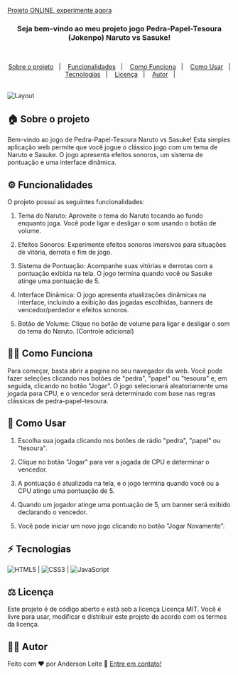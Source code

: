 [Projeto ONLINE, experimente agora](https://anderdev-github.github.io/jogo-jokenpo-pedra-papel-tesoura/) <br>


<h3 align="center">
  Seja bem-vindo ao meu projeto jogo Pedra-Papel-Tesoura (Jokenpo) Naruto vs Sasuke!
</h3>

<br>

<p align="center">
  <a href="#house-sobre-o-projeto">Sobre o projeto</a>&nbsp;&nbsp;&nbsp;|&nbsp;&nbsp;&nbsp;
  <a href="#gear-funcionalidades">Funcionalidades</a>&nbsp;&nbsp;&nbsp;|&nbsp;&nbsp;&nbsp;
  <a href="#man_shrugging-como-funciona">Como Funciona</a>&nbsp;&nbsp;&nbsp;|&nbsp;&nbsp;&nbsp;
  <a href="#open_book-como-usar">Como Usar</a>&nbsp;&nbsp;&nbsp;|&nbsp;&nbsp;&nbsp;
  <a href="#zap-tecnologias">Tecnologias</a>&nbsp;&nbsp;&nbsp;|&nbsp;&nbsp;&nbsp;
  <a href="#balance_scale-licença">Licença</a>&nbsp;&nbsp;&nbsp;|&nbsp;&nbsp;&nbsp;
  <a href="#man_technologist-autor">Autor</a>&nbsp;&nbsp;&nbsp;|&nbsp;&nbsp;&nbsp;
</p>

<br>

<img alt="Layout" src="./assets/img-project.png">
<br>


## :house: Sobre o projeto

Bem-vindo ao jogo de Pedra-Papel-Tesoura Naruto vs Sasuke! Esta simples aplicação web permite que você jogue o clássico jogo com um tema de Naruto e Sasuke. O jogo apresenta efeitos sonoros, um sistema de pontuação e uma interface dinâmica.

## :gear: Funcionalidades

O projeto possui as seguintes funcionalidades:

1. Tema do Naruto: Aproveite o tema do Naruto tocando ao fundo enquanto joga. Você pode ligar e desligar o som usando o botão de volume.

2. Efeitos Sonoros: Experimente efeitos sonoros imersivos para situações de vitória, derrota e fim de jogo.

3. Sistema de Pontuação: Acompanhe suas vitórias e derrotas com a pontuação exibida na tela. O jogo termina quando você ou Sasuke atinge uma pontuação de 5.

4. Interface Dinâmica: O jogo apresenta atualizações dinâmicas na interface, incluindo a exibição das jogadas escolhidas, banners de vencedor/perdedor e efeitos sonoros.

5. Botão de Volume: Clique no botão de volume para ligar e desligar o som do tema do Naruto. (Controle adicional)

## :man_shrugging: Como Funciona

Para começar, basta abrir a pagina no seu navegador da web. Você pode fazer seleções clicando nos botões de "pedra", "papel" ou "tesoura" e, em seguida, clicando no botão "Jogar". O jogo selecionará aleatoriamente uma jogada para CPU, e o vencedor será determinado com base nas regras clássicas de pedra-papel-tesoura.

## :open_book: Como Usar

1. Escolha sua jogada clicando nos botões de rádio "pedra", "papel" ou "tesoura".

2. Clique no botão "Jogar" para ver a jogada de CPU e determinar o vencedor.

3. A pontuação é atualizada na tela, e o jogo termina quando você ou a CPU atinge uma pontuação de 5.

4. Quando um jogador atinge uma pontuação de 5, um banner será exibido declarando o vencedor. 

5. Você pode iniciar um novo jogo clicando no botão "Jogar Novamente".

## :zap: Tecnologias

![HTML5](https://img.shields.io/badge/-HTML5-E34F26?style=flat-square&logo=html5&logoColor=white) | ![CSS3](https://img.shields.io/badge/-CSS3-1572B6?style=flat-square&logo=css3) | ![JavaScript](https://img.shields.io/badge/-JavaScript-black?style=flat-square&logo=javascript)

## :balance_scale: Licença

Este projeto é de código aberto e está sob a licença Licença MIT. Você é livre para usar, modificar e distribuir este projeto de acordo com os termos da licença.

## :man_technologist: Autor

Feito com ♥ por Anderson Leite :wave: [Entre em contato!](https://www.linkedin.com/in/andersondiasleite/)
